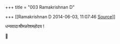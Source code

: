 +++
title = "003 Ramakrishnan D"

+++
[[Ramakrishnan D	2014-06-03, 11:07:46 [Source](https://groups.google.com/g/samskrita/c/JYshX8De4sE)]]



धन्यवादाःश्रीमन्नरेशमहोदय !  




